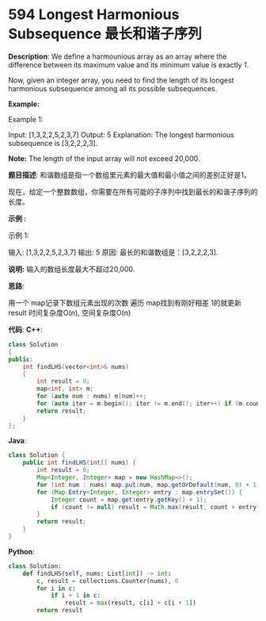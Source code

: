 # 594 Longest Harmonious Subsequence 最长和谐子序列

__Description__:
We define a harmounious array as an array where the difference between its maximum value and its minimum value is exactly 1.

Now, given an integer array, you need to find the length of its longest harmonious subsequence among all its possible subsequences.

__Example:__

Example 1:

Input: [1,3,2,2,5,2,3,7]
Output: 5
Explanation: The longest harmonious subsequence is [3,2,2,2,3].

__Note:__
The length of the input array will not exceed 20,000.

__题目描述__:
和谐数组是指一个数组里元素的最大值和最小值之间的差别正好是1。

现在，给定一个整数数组，你需要在所有可能的子序列中找到最长的和谐子序列的长度。

__示例 :__

示例 1:

输入: [1,3,2,2,5,2,3,7]
输出: 5
原因: 最长的和谐数组是：[3,2,2,2,3].

__说明:__
输入的数组长度最大不超过20,000.

__思路__:

用一个 map记录下数组元素出现的次数
遍历 map找到有刚好相差 1的就更新 result
时间复杂度O(n), 空间复杂度O(n)

__代码__:
__C++__:

```C++
class Solution 
{
public:
    int findLHS(vector<int>& nums) 
    {
        int result = 0;
        map<int, int> m;
        for (auto num : nums) m[num]++;
        for (auto iter = m.begin(); iter != m.end(); iter++) if (m.count(iter -> first + 1)) result = max(result, m[iter -> first] + m[iter -> first + 1]);
        return result;
    }
};
```

__Java__:

```Java
class Solution {
    public int findLHS(int[] nums) {
        int result = 0;
        Map<Integer, Integer> map = new HashMap<>();
        for (int num : nums) map.put(num, map.getOrDefault(num, 0) + 1);
        for (Map.Entry<Integer, Integer> entry : map.entrySet()) {
            Integer count = map.get(entry.getKey() + 1);
            if (count != null) result = Math.max(result, count + entry.getValue());
        }
        return result;
    }
}
```

__Python__:

```Python
class Solution:
    def findLHS(self, nums: List[int]) -> int:
        c, result = collections.Counter(nums), 0
        for i in c:
            if i + 1 in c:
                result = max(result, c[i] + c[i + 1])
        return result
```
